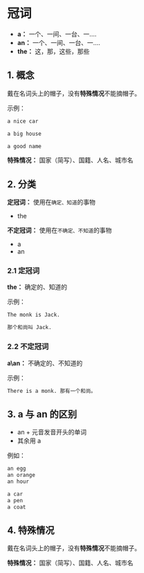 # 冠词

- **a：** 一个、一间、一台、一....
- **an：** 一个、一间、一台、一....
- **the：** 这，那，这些，那些

## 1. 概念

戴在名词头上的帽子，没有**特殊情况**不能摘帽子。

示例：

```txt
a nice car

a big house

a good name
```

**特殊情况：** 国家（简写）、国籍、人名、城市名

## 2. 分类

**定冠词：** 使用在`确定、知道`的事物

- the

**不定冠词：** 使用在`不确定、不知道`的事物

- a
- an

### 2.1 定冠词

**the：** 确定的、知道的

示例：

```txt
The monk is Jack.

那个和尚叫 Jack.
```

### 2.2 不定冠词

**a\an：** 不确定的、不知道的

示例：

```txt
There is a monk. 那有一个和尚。
```

## 3. a 与 an 的区别

- an + 元音发音开头的单词
- 其余用 a

例如：

```txt
an egg
an orange
an hour
```

```txt
a car
a pen
a coat
```

## 4. 特殊情况

戴在名词头上的帽子，没有**特殊情况**不能摘帽子。

**特殊情况：** 国家（简写）、国籍、人名、城市名











































